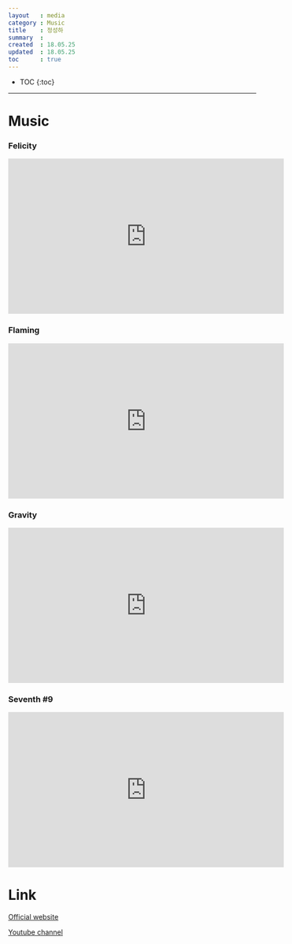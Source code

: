 ```yaml
---
layout   : media
category : Music
title    : 정성하
summary  : 
created  : 18.05.25
updated  : 18.05.25
toc      : true
---
```

* TOC
{:toc}

* * *

# Music

### Felicity
<div class="vid-container">
    <iframe width="560" height="315" src="https://www.youtube.com/embed/mkRsz7didXI" frameborder="0" allow="autoplay; encrypted-media" allowfullscreen></iframe>
</div>

### Flaming
<div class="vid-container">
<iframe width="560" height="315" src="https://www.youtube.com/embed/i459z2NAAXc" frameborder="0" allow="autoplay; encrypted-media" allowfullscreen></iframe>
</div>

### Gravity
<div class="vid-container">
<iframe width="560" height="315" src="https://www.youtube.com/embed/5bvlwo73UZY" frameborder="0" allow="autoplay; encrypted-media" allowfullscreen></iframe>
</div>

### Seventh #9
<div class="vid-container">
<iframe width="560" height="315" src="https://www.youtube.com/embed/tf55edvmPAw" frameborder="0" allow="autoplay; encrypted-media" allowfullscreen></iframe>
</div>

# Link

[Official website](http://www.sunghajung.com/)

[Youtube channel](https://www.youtube.com/user/jwcfree)

